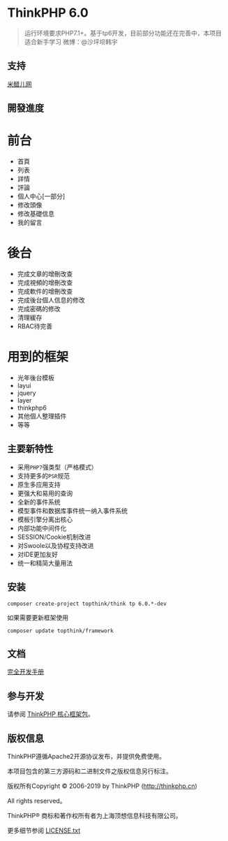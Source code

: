ThinkPHP 6.0
===============

> 运行环境要求PHP7.1+。基于tp6开发，目前部分功能还在完善中，本项目适合新手学习
微博：@沙坪坝韩宇

## 支持

[米醋儿网](http://www.micuer.com)
## 開發進度
# 前台
* 首頁
* 列表
* 詳情
* 評論
* 個人中心[一部分]
* 修改頭像
* 修改基礎信息
* 我的留言
# 後台
* 完成文章的增刪改查
* 完成視頻的增刪改查
* 完成軟件的增刪改查
* 完成後台個人信息的修改
* 完成密碼的修改
* 清理緩存
* RBAC待完善
# 用到的框架
* 光年後台模板
* layui
* jquery
* layer
* thinkphp6
* 其他個人整理插件
* 等等

## 主要新特性

* 采用`PHP7`强类型（严格模式）
* 支持更多的`PSR`规范
* 原生多应用支持
* 更强大和易用的查询
* 全新的事件系统
* 模型事件和数据库事件统一纳入事件系统
* 模板引擎分离出核心
* 内部功能中间件化
* SESSION/Cookie机制改进
* 对Swoole以及协程支持改进
* 对IDE更加友好
* 统一和精简大量用法

## 安装

~~~
composer create-project topthink/think tp 6.0.*-dev
~~~

如果需要更新框架使用
~~~
composer update topthink/framework
~~~

## 文档

[完全开发手册](https://www.kancloud.cn/manual/thinkphp6_0/content)

## 参与开发

请参阅 [ThinkPHP 核心框架包](https://github.com/top-think/framework)。

## 版权信息

ThinkPHP遵循Apache2开源协议发布，并提供免费使用。

本项目包含的第三方源码和二进制文件之版权信息另行标注。

版权所有Copyright © 2006-2019 by ThinkPHP (http://thinkphp.cn)

All rights reserved。

ThinkPHP® 商标和著作权所有者为上海顶想信息科技有限公司。

更多细节参阅 [LICENSE.txt](LICENSE.txt)
